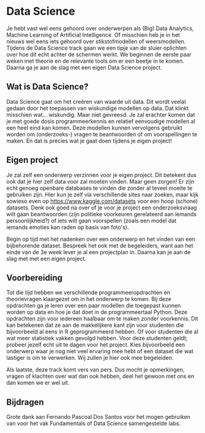 # Data Science

Je hebt vast wel eens gehoord over onderwerpen als (Big) Data Analytics, Machine Learning of Artificial Intelligence. Of misschien heb je in het nieuws wel eens iets gehoord over stikstofmodellen of weersmodellen. Tijdens de Data Science track gaan we een tipje van de sluier oplichten over hoe dit echt achter de schermen werkt. We beginnen de eerste paar weken met theorie en de relevante tools om er een beetje in te komen. Daarna ga je aan de slag met een eigen Data Science project.

## Wat is Data Science?

Data Science gaat om het creëren van waarde uit data. Dit wordt veelal gedaan door het toepassen van wiskundige modellen op data. Dat klinkt misschien wat... wiskundig. Maar niet gevreesd. Je zal erachter komen dat je met goede dosis programmeerkennis en relatief eenvoudige modellen al een heel eind kan komen. Deze modellen kunnen vervolgens gebruikt worden om (onderzoeks-) vragen te beantwoorden of om voorspellingen te maken. En dat is precies wat je gaat doen tijdens je eigen project!

## Eigen project

Je zal zelf een onderwerp verzinnen voor je eigen project. Dit betekent dus ook dat je hier zelf data voor zal moeten vinden. Maar geen zorgen! Er zijn echt genoeg openbare databases te vinden die zonder al teveel moeite te gebruiken zijn. Hier kun je zelf via verschillende sites naar zoeken, maar kijk sowieso even op https://www.kaggle.com/datasets voor een hoop (schone) datasets. Denk ook goed na over of je voor je project een onderzoeksvraag wilt gaan beantwoorden (zijn politieke voorkeuren gerelateerd aan iemands persoonlijkheid?) of iets wilt gaan voorspellen (zoals een model dat iemands emoties kan raden op basis van foto's).

Begin op tijd met het nadenken over een onderwerp en het vinden van een bijbehorende dataset. Bespreek het ook met de begeleiders, want aan het einde van de 3e week lever je al een projectplan in. Daarna kan je aan de slag met met een eigen project.

## Voorbereiding

Tot die tijd hebben we verschillende programmeeropdrachten en theorievragen klaargezet om in het onderwerp te komen. Bij deze opdrachten ga je leren over een paar modellen die toegepast kunnen worden op data en hoe je dat doet in de programmeertaal Python. Deze opdrachten zijn voor iedereen haalbaar om te maken zonder voorkennis. Dit kan betekenen dat ze aan de makkelijkere kant zijn voor studenten die bijvoorbeeld al eens in R geprogrammeerd hebben. Of voor studenten die al wat meer statistiek vakken gevolgd hebben. Voor deze studenten geldt; probeer jezelf echt uit te dagen voor het project. Kies bijvoorbeeld een onderwerp waar je nog niet veel ervaring mee hebt of een dataset die wat lastiger is om te verwerken. Wij zullen je hier ook mee begeleiden.

Als laatste, deze track komt vers van pers. Dus mocht je opmerkingen, vragen of klachten over wat dan ook hebben, deel het gewoon met ons en dan komen we er wel uit.

## Bijdragen

Grote dank aan Fernando Pascoal Dos Santos voor het mogen gebruiken van voor het vak Fundamentals of Data Science samengestelde labs.
